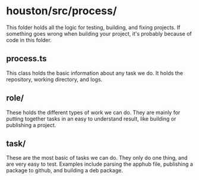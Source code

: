 # houston/src/process/

This folder holds all the logic for testing, building, and fixing projects. If
something goes wrong when building your project, it's probably because of code
in this folder.

## process.ts

This class holds the basic information about any task we do. It holds the
repository, working directory, and logs.

## role/

These holds the different types of work we can do. They are mainly for putting
together tasks in an easy to understand result, like building or publishing a
project.

## task/

These are the most basic of tasks we can do. They only do one thing, and are
very easy to test. Examples include parsing the apphub file, publishing a
package to github, and building a deb package.
